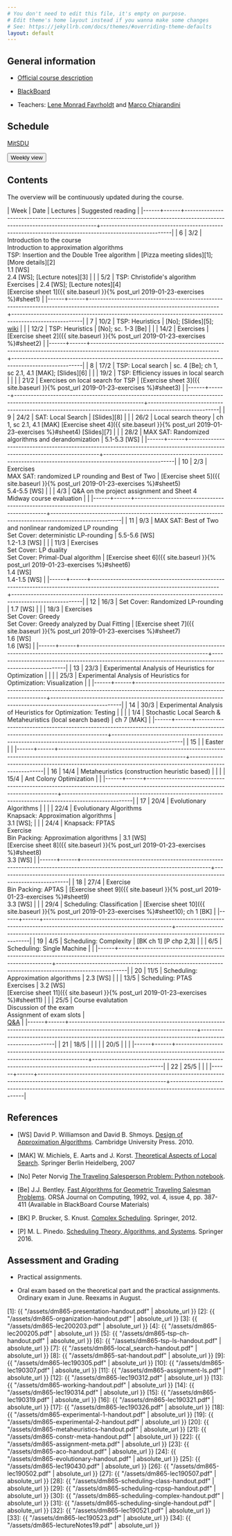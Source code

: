 ```yaml
---
# You don't need to edit this file, it's empty on purpose.
# Edit theme's home layout instead if you wanna make some changes
# See: https://jekyllrb.com/docs/themes/#overriding-theme-defaults
layout: default
---
```



## General information

- [Official course description](https://odinlister.sdu.dk/fagbesk/internkode/DM865/en)

- [BlackBoard](https://e-learn.sdu.dk/webapps/blackboard/execute/courseMain?course_id=_414563_1)

- Teachers: [Lene Monrad Favrholdt](http://www.imada.sdu.dk/~lenem/) and [Marco Chiarandini](http://www.imada.sdu.dk/~marco)


## Schedule



<a href="https://mitsdu.sdu.dk/skema/activity/N340040101/f20">MitSDU</a>


<button onclick="myFunction('h1')" class="w3-btn w3-cell
w3-left-align">Weekly view<i class="fa fa-caret-down"></i></button>
<div id="h1" class="w3-container w3-hide">

<div class="w3-responsive">


<div w3-include-html="./assets/dm865.html"></div> 
<script>
w3.includeHTML();
</script>
</div>
</div>




## Contents 

The overview will be continuously updated during the course.

| Week | Date | Lectures  	                                                                                                           | Suggested reading                                                                                     |
|------+------+----------------------------------------------------------------------------------------------------------------------------+-------------------------------------------------------------------------------------------------------|
|    6 | 3/2  | Introduction to the course <br> Introduction to approximation algorithms <br> TSP: Insertion and the Double Tree algorithm | [Pizza meeting slides][1]; [More details][2] <br> 1.1 [WS] <br> 2.4 [WS]; [Lecture notes][3]          |
|      | 5/2  | TSP: Christofide's algorithm <br> Exercises                                                                                | 2.4 [WS]; [Lecture notes][4]  <br> [Exercise sheet 1]({{ site.baseurl }}{% post_url 2019-01-23-exercises %}#sheet1)     |
|------+------+----------------------------------------------------------------------------------------------------------------------------+-------------------------------------------------------------------------------------------------------|
|    7 | 10/2 | TSP: Heuristics                                                                                                            | [No]; [Slides][5];  [wiki](https://en.wikipedia.org/wiki/Held%E2%80%93Karp_algorithm)                 |
|      | 12/2 | TSP: Heuristics                                                                                                            | [No]; sc. 1-3 [Be]                                                                                    |
|      | 14/2 | Exercises                                                                                                                  | [Exercise sheet 2]({{ site.baseurl }}{% post_url 2019-01-23-exercises %}#sheet2)                                        |
|------+------+----------------------------------------------------------------------------------------------------------------------------+-------------------------------------------------------------------------------------------------------|
|    8 | 17/2 | TSP: Local search                                                                                                          | sc. 4 [Be]; ch 1, sc 2.1, 4.1 [MAK]; [Slides][6]                                                      |
|      | 19/2 | TSP: Efficiency issues in local search                                                                                     |                                                                                                       |
|      | 21/2 | Exercises on local search for TSP                                                                                          | [Exercise sheet 3]({{ site.baseurl }}{% post_url 2019-01-23-exercises %}#sheet3)                                        |
|------+------+----------------------------------------------------------------------------------------------------------------------------+-------------------------------------------------------------------------------------------------------|
|    9 | 24/2 | SAT: Local Search                                                                                                        |  [Slides][8]                                                                  |
|      | 26/2 | Local search theory
| ch 1, sc 2.1, 4.1 [MAK] [Exercise sheet 4]({{ site.baseurl }}{% post_url 2019-01-23-exercises %}#sheet4)  [Slides][7]                           |
|      | 28/2 | MAX SAT: Randomized algorithms and derandomization                                                                         | 5.1-5.3 [WS]<!-- ; [Lecture notes][9] -->                                                                      |
|------+------+----------------------------------------------------------------------------------------------------------------------------+-------------------------------------------------------------------------------------------------------|
|   10 | 2/3  | Exercises <br> MAX SAT: randomized LP rounding and Best of Two                                                             | [Exercise sheet 5]({{ site.baseurl }}{% post_url 2019-01-23-exercises %}#sheet5) <br> 5.4-5.5 [WS]<!-- ; [Lecture notes][10] --> |
|      | 4/3 | Q&A on the project assignment and Sheet 4 <br> Midway course evaluation                 | <!-- [Project part 1][11]; --> <!-- [Slides][13] -->                             |
|------+------+----------------------------------------------------------------------------------------------------------------------------+-------------------------------------------------------------------------------------------------------|
|   11 |  9/3 | MAX SAT: Best of Two and nonlinear randomized LP rounding <br> Set Cover: deterministic LP-rounding                                                           | 5.5-5.6 [WS]<!-- ; [Lecture notes][12] --> <br> 1.2-1.3 [WS]                                                      |
|      | 11/3 | Exercises <br> Set Cover: LP duality  <br> Set Cover: Primal-Dual algorithm                                                                            | [Exercise sheet 6]({{ site.baseurl }}{% post_url 2019-01-23-exercises %}#sheet6) <br> 1.4 [WS]<!-- ; [Lecture notes][14] -->  <br> 1.4-1.5 [WS]<!-- ; [Lecture notes][15] --> |
|------+------+----------------------------------------------------------------------------------------------------------------------------+-------------------------------------------------------------------------------------------------------|
|   12 | 16/3 | Set Cover: Randomized LP-rounding                                                                   | 1.7 [WS]                                                          |
|      | 18/3 | Exercises <br> Set Cover: Greedy <br> Set Cover: Greedy analyzed by Dual Fitting                                                                  | [Exercise sheet 7]({{ site.baseurl }}{% post_url 2019-01-23-exercises %}#sheet7) <br> 1.6 [WS] <!-- ; [Lecture notes][16] -->  <br> 1.6 [WS]<!-- ; [Lecture notes][17] -->     |
|------+------+----------------------------------------------------------------------------------------------------------------------------+-------------------------------------------------------------------------------------------------------|
|   13 | 23/3 | Experimental Analysis of Heuristics for Optimization                                                                       | <!-- [Slides][18] -->                                                                                          |
|      | 25/3 | Experimental Analysis of Heuristics for Optimization: Visualization                                                        | <!-- [Slides][19] -->                                                                                          |
|------+------+----------------------------------------------------------------------------------------------------------------------------+-------------------------------------------------------------------------------------------------------|
|   14 | 30/3 | Experimental Analysis of Heuristics for Optimization: Testing                                 |                                                                                                       |
|      |  1/4 | Stochastic Local Search & Metaheuristics (local search based)                                                              | <!-- [Slides][20]; -->  ch 7 [MAK]                                                                             |
|------+------+----------------------------------------------------------------------------------------------------------------------------+-------------------------------------------------------------------------------------------------------|
|   15 |      | Easter                                                                                                                     |                                                                                                       |
|------+------+----------------------------------------------------------------------------------------------------------------------------+-------------------------------------------------------------------------------------------------------|
|   16 | 14/4 | Metaheuristics (construction heuristic based)                                                                              | <!-- [Slides][21]; --> <!-- [Project part 2][22] -->                                                                    |
|      | 15/4 | Ant Colony Optimization                                                                                                    | <!-- [Slides][23] -->                                                                                          |
|------+------+----------------------------------------------------------------------------------------------------------------------------+-------------------------------------------------------------------------------------------------------|
|   17 | 20/4 | Evolutionary Algorithms                                                                                                    | <!-- [Slides][24] -->                                                                                          |
|      | 22/4 | Evolutionary Algorithms <br> Knapsack: Approximation algorithms                                                            | <br> 3.1 [WS]; <!-- [Lecture notes][25] -->                                                                    |
|      | 24/4 | Knapsack: FPTAS <br> Exercise <br> Bin Packing: Approximation algorithms                                                   | 3.1 [WS] <br> [Exercise sheet 8]({{ site.baseurl }}{% post_url 2019-01-23-exercises %}#sheet8) <br> 3.3 [WS] <!-- ; [Lecture notes][26] --> |
|------+------+----------------------------------------------------------------------------------------------------------------------------+-------------------------------------------------------------------------------------------------------|
|   18 | 27/4 | Exercise <br> Bin Packing: APTAS                                                                                           | [Exercise sheet 9]({{ site.baseurl }}{% post_url 2019-01-23-exercises %}#sheet9) <br> 3.3 [WS] <!-- ; [Lecture notes][27] -->     |
|      | 29/4 | Scheduling: Classification                                                                                                 | <!-- [Slides][28]; --> <!-- [Slides][29]; --> [Exercise sheet 10]({{ site.baseurl }}{% post_url 2019-01-23-exercises %}#sheet10); ch 1 [BK] |
|------+------+----------------------------------------------------------------------------------------------------------------------------+-------------------------------------------------------------------------------------------------------|
|   19 |  4/5 | Scheduling: Complexity                                                                                                     | <!-- [Slides][30]; --> [BK ch 1] [P chp 2,3]                                                                   |
|      |  6/5 | Scheduling: Single Machine                                                                                                 | <!-- [Slides][31]; -->                                                                                         |
|------+------+----------------------------------------------------------------------------------------------------------------------------+-------------------------------------------------------------------------------------------------------|
|   20 | 11/5 | Scheduling: Approximation algorithms                                                                                       | 2.3 [WS] <!-- ; [Lecture notes][32] -->                                                                         |
|      | 13/5 | Scheduling: PTAS <br> Exercises                                                                                            | 3.2 [WS] <!-- ; [Lecture notes][33] --> <br> [Exercise sheet 11]({{ site.baseurl }}{% post_url 2019-01-23-exercises %}#sheet11)   |
|      | 25/5 | Course evalutation <br> Discussion of the exam <br> Assignment of exam slots                                               | <!-- All [lecture notes][34] for approximation <br> algorithms as one pdf-file --> <br>[Q&A](https://docs.google.com/document/d/1rT357UFBG1enfMrMuvwHBmaAIl2mdmAMiptLbjmu1jE/edit?usp=sharing)                                |
|------+------+----------------------------------------------------------------------------------------------------------------------------+-------------------------------------------------------------------------------------------------------|
|   21 | 18/5 |                                                                                       |                                                                        |
|      | 20/5 |                                                                                       |                                                                        |
|------+------+----------------------------------------------------------------------------------------------------------------------------+-------------------------------------------------------------------------------------------------------|
|   22 | 25/5 |                                                                                       |                                                                        |
|------+------+----------------------------------------------------------------------------------------------------------------------------+-------------------------------------------------------------------------------------------------------|


## References 

- [WS] David P. Williamson and David
  B. Shmoys. [Design of Approximation Algorithms](http://www.designofapproxalgs.com/). Cambridge
  University Press. 2010.

- [MAK] W. Michiels, E. Aarts and J. Korst. [Theoretical Aspects of Local Search](http://dx.doi.org/10.1007/978-3-540-35854-1). Springer Berlin Heidelberg, 2007


- [No] Peter Norvig [The Traveling Salesperson Problem: Python notebook](http://nbviewer.jupyter.org/url/norvig.com/ipython/TSP.ipynb).

- [Be]
  J.J. Bentley. [Fast Algorithms for Geometric Traveling Salesman Problems](http://dx.doi.org/10.1287/ijoc.4.4.387). ORSA
  Journal on Computing, 1992, vol. 4, issue 4, pp. 387-411 (Available in
  BlackBoard Course Materials)


- [BK] P. Brucker, S. Knust. [Complex
  Scheduling](https://doi.org/10.1007/978-3-642-23929-8). Springer, 2012.

- [P] M. L. Pinedo. [Scheduling Theory, Algorithms, and Systems](https://doi.org/10.1007/978-3-319-26580-3). Springer 2016.  





## Assessment and Grading

- Practical assignments. 

- Oral exam based on the theoretical part and the practical
  assignments. Ordinary exam in June. Reexams in August.
  <!-- [Guidelines]({{ site.baseurl }}{% post_url 2019-02-05-examGuidelines %}). -->


[1]: {{ "/assets/dm865-presentation-handout.pdf" | absolute_url }}
[2]: {{ "/assets/dm865-organization-handout.pdf" | absolute_url }}
[3]: {{ "/assets/dm865-lec200203.pdf" | absolute_url }}
[4]: {{ "/assets/dm865-lec200205.pdf" | absolute_url }}
[5]: {{ "/assets/dm865-tsp-ch-handout.pdf" | absolute_url }}
[6]: {{ "/assets/dm865-tsp-ls-handout.pdf" | absolute_url }}
[7]: {{ "/assets/dm865-local_search-handout.pdf" | absolute_url }}
[8]: {{ "/assets/dm865-sat-handout.pdf" | absolute_url }}
[9]: {{ "/assets/dm865-lec190305.pdf" | absolute_url }}
[10]: {{ "/assets/dm865-lec190307.pdf" | absolute_url }}
[11]: {{ "/assets/dm865-assignment-ls.pdf" | absolute_url }}
[12]: {{ "/assets/dm865-lec190312.pdf" | absolute_url }}
[13]: {{ "/assets/dm865-working-handout.pdf" | absolute_url }}
[14]: {{ "/assets/dm865-lec190314.pdf" | absolute_url }}
[15]: {{ "/assets/dm865-lec190319.pdf" | absolute_url }}
[16]: {{ "/assets/dm865-lec190321.pdf" | absolute_url }}
[17]: {{ "/assets/dm865-lec190326.pdf" | absolute_url }}
[18]: {{ "/assets/dm865-experimental-1-handout.pdf" | absolute_url }}
[19]: {{ "/assets/dm865-experimental-2-handout.pdf" | absolute_url }}
[20]: {{ "/assets/dm865-metaheuristics-handout.pdf" | absolute_url }}
[21]: {{ "/assets/dm865-constr-meta-handout.pdf" | absolute_url }}
[22]: {{ "/assets/dm865-assignment-meta.pdf" | absolute_url }}
[23]: {{ "/assets/dm865-aco-handout.pdf" | absolute_url }}
[24]: {{ "/assets/dm865-evolutionary-handout.pdf" | absolute_url }}
[25]: {{ "/assets/dm865-lec190430.pdf" | absolute_url }}
[26]: {{ "/assets/dm865-lec190502.pdf" | absolute_url }}
[27]: {{ "/assets/dm865-lec190507.pdf" | absolute_url }}
[28]: {{ "/assets/dm865-scheduling-class-handout.pdf" | absolute_url }}
[29]: {{ "/assets/dm865-scheduling-rcpsp-handout.pdf" | absolute_url }}
[30]: {{ "/assets/dm865-scheduling-complex-handout.pdf" | absolute_url }}
[31]: {{ "/assets/dm865-scheduling-single-handout.pdf" | absolute_url }}
[32]: {{ "/assets/dm865-lec190521.pdf" | absolute_url }}
[33]: {{ "/assets/dm865-lec190523.pdf" | absolute_url }}
[34]: {{ "/assets/dm865-lectureNotes19.pdf" | absolute_url }}

